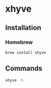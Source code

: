 # xhyve

## Installation

### Homebrew

```sh
brew install xhyve
```

## Commands

```sh
xhyve -h
```
